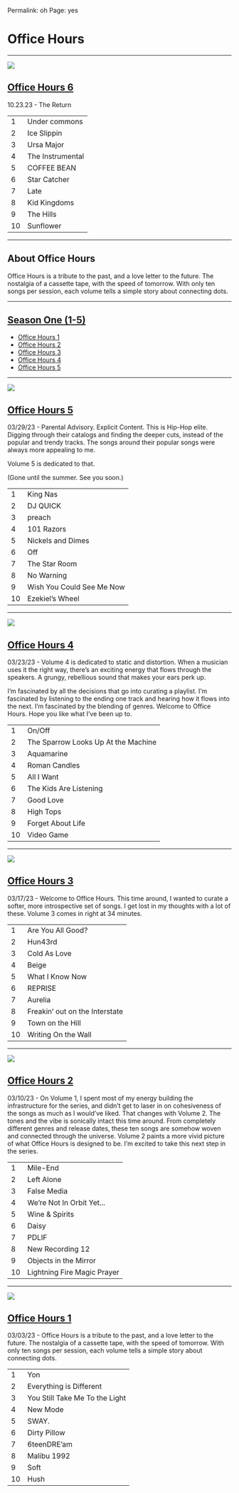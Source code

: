 
Permalink: oh
Page: yes

# Office Hours

---- 

![][image-1]

## [Office Hours 6][1]

10.23.23 - The Return

|     |                  |
| --- | ---------------- |
| 1   | Under commons    |
| 2   | Ice Slippin      |
| 3   | Ursa Major       |
| 4   | The Instrumental |
| 5   | COFFEE BEAN      |
| 6   | Star Catcher     |
| 7   | Late             |
| 8   | Kid Kingdoms     |
| 9   | The Hills        |
| 10  | Sunflower        |

---- 

## About Office Hours

Office Hours is a tribute to the past, and a love letter to the future. The nostalgia of a cassette tape, with the speed of tomorrow. With only ten songs per session, each volume tells a simple story about connecting dots.

---- 

## [Season One (1-5)][2]

- [Office Hours 1][3]
- [Office Hours 2][4]
- [Office Hours 3][5]
- [Office Hours 4][6]
- [Office Hours 5][7]


---- 

![][image-2]

## [Office Hours 5][8]

03/29/23 - Parental Advisory. Explicit Content. This is Hip-Hop elite. Digging through their catalogs and finding the deeper cuts, instead of the popular and trendy tracks. The songs around their popular songs were always more appealing to me.

Volume 5 is dedicated to that.

(Gone until the summer. See you soon.)

|     |                           |
| --- | ------------------------- |
| 1   | King Nas                  |
| 2   | DJ QUICK                  |
| 3   | preach                    |
| 4   | 101 Razors                |
| 5   | Nickels and Dimes         |
| 6   | Off                       |
| 7   | The Star Room             |
| 8   | No Warning                |
| 9   | Wish You Could See Me Now |
| 10  | Ezekiel’s Wheel           |

---- 

![][image-3]

## [Office Hours 4][9]

03/23/23 - Volume 4 is dedicated to static and distortion. When a musician uses it the right way, there’s an exciting energy that flows through the speakers. A grungy, rebellious sound that makes your ears perk up. 

I’m fascinated by all the decisions that go into curating a playlist. I’m fascinated by listening to the ending one track and hearing how it flows into the next. I’m fascinated by the blending of genres. Welcome to Office Hours. Hope you like what I’ve been up to.

|     |                                     |
| --- | ----------------------------------- |
| 1   | On/Off                              |
| 2   | The Sparrow Looks Up At the Machine |
| 3   | Aquamarine                          |
| 4   | Roman Candles                       |
| 5   | All I Want                          |
| 6   | The Kids Are Listening              |
| 7   | Good Love                           |
| 8   | High Tops                           |
| 9   | Forget About Life                   |
| 10  | Video Game                          |

---- 

![][image-4]

## [Office Hours 3][10]

03/17/23 - Welcome to Office Hours. This time around, I wanted to curate a softer, more introspective set of songs. I get lost in my thoughts with a lot of these. Volume 3 comes in right at 34 minutes.

|     |                                |
| --- | ------------------------------ |
| 1   | Are You All Good?              |
| 2   | Hun43rd                        |
| 3   | Cold As Love                   |
| 4   | Beige                          |
| 5   | What I Know Now                |
| 6   | REPRISE                        |
| 7   | Aurelia                        |
| 8   | Freakin’ out on the Interstate |
| 9   | Town on the Hill               |
| 10  | Writing On the Wall            |


---- 

![][image-5]

## [Office Hours 2][11]

03/10/23 - On Volume 1, I spent most of my energy building the infrastructure for the series, and didn’t get to laser in on cohesiveness of the songs as much as I would’ve liked. That changes with Volume 2. The tones and the vibe is sonically intact this time around. From completely different genres and release dates, these ten songs are somehow woven and connected through the universe. Volume 2 paints a more vivid picture of what Office Hours is designed to be. I’m excited to take this next step in the series.

|     |                             |
| --- | --------------------------- |
| 1   | Mile-End                    |
| 2   | Left Alone                  |
| 3   | False Media                 |
| 4   | We’re Not In Orbit Yet...   |
| 5   | Wine & Spirits              |
| 6   | Daisy                       |
| 7   | PDLIF                       |
| 8   | New Recording 12            |
| 9   | Objects in the Mirror       |
| 10  | Lightning Fire Magic Prayer |

---- 

![][image-6]

## [Office Hours 1][12]

03/03/23 - Office Hours is a tribute to the past, and a love letter to the future. The nostalgia of a cassette tape, with the speed of tomorrow. With only ten songs per session, each volume tells a simple story about connecting dots.

|     |                                |
| --- | ------------------------------ |
| 1   | Yon                            |
| 2   | Everything is Different        |
| 3   | You Still Take Me To the Light |
| 4   | New Mode                       |
| 5   | SWAY.                          |
| 6   | Dirty Pillow                   |
| 7   | 6teenDRE’am                    |
| 8   | Malibu 1992                    |
| 9   | Soft                           |
| 10  | Hush                           |


[1]:	https://music.apple.com/us/playlist/office-hours-6/pl.u-kv9lR8lt7B2M2X
[2]:	https://music.apple.com/us/playlist/office-hours-season-one-1-5/pl.u-GgA5YWatZJmvmb
[3]:	https://music.apple.com/us/playlist/office-hours-1/pl.u-8aAVoP6uoBYEYN
[4]:	https://music.apple.com/us/playlist/office-hours-2/pl.u-WabZloaIdBPzPW
[5]:	https://music.apple.com/us/playlist/office-hours-3/pl.u-8aAVobeCoBYEYN
[6]:	https://music.apple.com/us/playlist/office-hours-4/pl.u-WabZljjFdBPzPW
[7]:	https://music.apple.com/us/playlist/office-hours-5/pl.u-GgA5YEbUZJmvmb
[8]:	https://music.apple.com/us/playlist/office-hours-5/pl.u-GgA5YEbUZJmvmb
[9]:	https://music.apple.com/us/playlist/office-hours-4/pl.u-WabZljjFdBPzPW
[10]:	https://music.apple.com/us/playlist/office-hours-3/pl.u-8aAVobeCoBYEYN
[11]:	https://music.apple.com/us/playlist/office-hours-2/pl.u-WabZloaIdBPzPW
[12]:	https://music.apple.com/us/playlist/office-hours-1/pl.u-8aAVoP6uoBYEYN

[image-1]:	https://i.imgur.com/JaB1c5b.jpg
[image-2]:	https://i.imgur.com/blmZDnv.jpg
[image-3]:	https://i.imgur.com/14mNnC2.jpg
[image-4]:	https://i.imgur.com/QSYjMgF.jpg
[image-5]:	https://i.imgur.com/gwipIzs.jpg
[image-6]:	https://i.imgur.com/rLGm4Mv.jpg